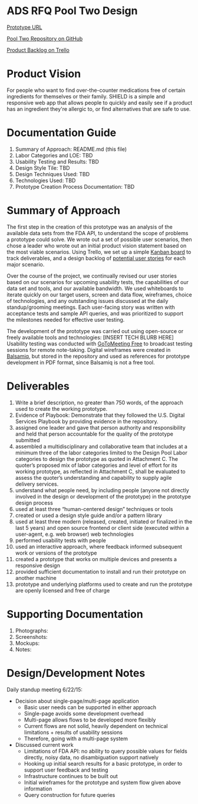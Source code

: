 # ADS RFQ Pool Two Design
[Prototype URL](http://www.google.com)

[Pool Two Repository on GitHub](https://github.com/PyramidSystemsInc/ADS-Design)

[Product Backlog on Trello](https://trello.com/b/S1uBdwEg/product-backlog)

# Product Vision
For people who want to find over-the-counter medications free of certain ingredients for themselves or their family. SHIELD is a simple and responsive web app that allows people to quickly and easily see if a product has an ingredient they're allergic to, or find alternatives that are safe to use.

# Documentation Guide
1. Summary of Approach: README.md (this file)
2. Labor Categories and LOE: TBD
3. Usability Testing and Results: TBD
4. Design Style Tile: TBD
5. Design Techniques Used: TBD
6. Technologies Used: TBD
7. Prototype Creation Process Documentation: TBD

# Summary of Approach
The first step in the creation of this prototype was an analysis of the available data sets from the FDA API, to understand the scope of problems a prototype could solve. We wrote out a set of possible user scenarios, then chose a leader who wrote out an initial product vision statement based on the most viable scenarios. Using Trello, we set up a simple [Kanban board](https://trello.com/b/S1uBdwEg/product-backlog) to track deliverables, and a design backlog of [potential user stories](https://trello.com/b/KcsLZZtj/product-roadmap) for each major scenario.

Over the course of the project, we continually revised our user stories based on our scenarios for upcoming usability tests, the capabilities of our data set and tools, and our available bandwidth. We used whiteboards to iterate quickly on our target users, screen and data flow, wireframes, choice of technologies, and any outstanding issues discussed at the daily standup/grooming meetings. Each user-facing story was written with acceptance tests and sample API queries, and was prioritized to support the milestones needed for effective user testing. 

The development of the prototype was carried out using open-source or freely available tools and technologies: [INSERT TECH BLURB HERE] Usability testing was conducted with [GoToMeeting Free](http://free.gotomeeting.com) to broadcast testing sessions for remote note-taking. Digital wireframes were created in [Balsamiq](https://balsamiq.com), but stored in the repository and used as references for prototype development in PDF format, since Balsamiq is not a free tool.

# Deliverables
1. Write a brief description, no greater than 750 words, of the approach used to create the working prototype.
2. Evidence of Playbook: Demonstrate that they followed the U.S. Digital Services Playbook by providing evidence in the repository.
3. assigned one leader and gave that person authority and responsibility and held that person accountable for the quality of the prototype submitted
4. assembled a multidisciplinary and collaborative team that includes at a minimum three of the labor categories limited to the Design Pool Labor categories to design the prototype as quoted in Attachment C. The quoter’s proposed mix of labor categories and level of effort for its working prototype, as reflected in Attachment C, shall be evaluated to assess the quoter’s understanding and capability to supply agile delivery services.
5. understand what people need, by including people (anyone not directly involved in the design or development of the prototype) in the prototype design process
6. used at least three “human-centered design” techniques or tools
7. created or used a design style guide and/or a pattern library
8. used at least three modern (released, created, initiated or finalized in the last 5 years) and open source frontend or client side (executed within a user-agent, e.g. web browser) web technologies 
9. performed usability tests with people
10. used an interactive approach, where feedback informed subsequent work or versions of the prototype
11. created a prototype that works on multiple devices and presents a responsive design
12. provided sufficient documentation to install and run their prototype on another machine
13. prototype and underlying platforms used to create and run the prototype are openly licensed and free of charge

# Supporting Documentation
1. Photographs:
2. Screenshots:
3. Mockups:
4. Notes:

# Design/Development Notes

Daily standup meeting 6/22/15:

- Decision about single-page/multi-page application
   - Basic user needs can be supported in either approach
   - Single-page avoids some development overhead
   - Multi-page allows flows to be developed more flexibly
   - Current flows are not solid, heavily dependent on technical limitations + results of usability sessions
   - Therefore, going with a multi-page system
- Discussed current work
   - Limitations of FDA API: no ability to query possible values for fields directly, noisy data, no disambiguation support natively
   - Hooking up initial search results for a basic prototype, in order to support user feedback and testing
   - Infrastructure continues to be built out
   - Initial wireframes for the prototype and system flow given above information
   - Query construction for future queries
